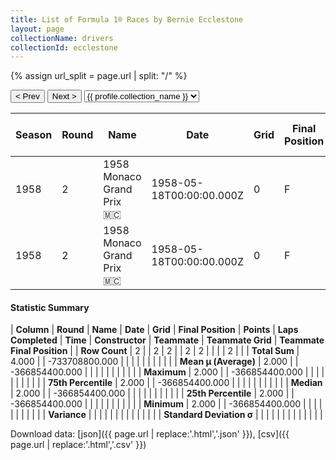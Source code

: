 ```yaml
---
title: List of Formula 1® Races by Bernie Ecclestone
layout: page
collectionName: drivers
collectionId: ecclestone
---
```


{% assign url_split = page.url | split: "/" %}
<div id="collection-navigation">
<button onclick="selector.options[selector.selectedIndex-1].value && (window.location = selector.options[selector.selectedIndex-1].value);">&lt; Prev</button>
<button onclick="selector.options[selector.selectedIndex+1].value && (window.location = selector.options[selector.selectedIndex+1].value);">Next &gt;</button>
<select id="selector" onchange="this.options[this.selectedIndex].value && (window.location = this.options[this.selectedIndex].value);">
  {% for collectionId in site.data[page.collectionName].refs %}
    {% if collectionId == page.collectionId %}
      {% assign selected = "selected" %}
    {% else %}
      {% assign selected = "" %}
    {% endif %}
    {% assign profile = site.data[page.collectionName][collectionId].profile %}
    <option value="/f1/{{ page.collectionName }}/{{ collectionId }}/{{ url_split[4] }}" {{ selected }}>{{ profile.collection_name }}</option>
  {% endfor %}
</select>
</div>

| Season | Round | Name | Date | Grid | Final Position | Points | Laps Completed | Time | Constructor | Teammate | Teammate Grid | Teammate Final Position |
|--|--|--|--|--|--|--|--|--|--|--|--|--|
| 1958 | 2 | 1958 Monaco Grand Prix 🇲🇨 | 1958-05-18T00:00:00.000Z | 0 | F | 0.0 | 0 |   | Connaught 🇬🇧 | [Bruce Kessler 🇺🇸](/f1/drivers/kessler) | 0 | F |
| 1958 | 2 | 1958 Monaco Grand Prix 🇲🇨 | 1958-05-18T00:00:00.000Z | 0 | F | 0.0 | 0 |   | Connaught 🇬🇧 | [Paul Emery 🇬🇧](/f1/drivers/emery) | 0 | F |

#### Statistic Summary

| **Column** | **Round** | **Name** | **Date** | **Grid** | **Final Position** | **Points** | **Laps Completed** | **Time** | **Constructor** | **Teammate** | **Teammate Grid** | **Teammate Final Position** |
| **Row Count** | 2 |  | 2 | 2 |  | 2 | 2 |  |  |  | 2 |  |
| **Total Sum** | 4.000 |  | -733708800.000 |  |  |  |  |  |  |  |  |  |
| **Mean μ (Average)** | 2.000 |  | -366854400.000 |  |  |  |  |  |  |  |  |  |
| **Maximum** | 2.000 |  | -366854400.000 |  |  |  |  |  |  |  |  |  |
| **75th Percentile** | 2.000 |  | -366854400.000 |  |  |  |  |  |  |  |  |  |
| **Median** | 2.000 |  | -366854400.000 |  |  |  |  |  |  |  |  |  |
| **25th Percentile** | 2.000 |  | -366854400.000 |  |  |  |  |  |  |  |  |  |
| **Minimum** | 2.000 |  | -366854400.000 |  |  |  |  |  |  |  |  |  |
| **Variance** |  |  |  |  |  |  |  |  |  |  |  |  |
| **Standard Deviation σ** |  |  |  |  |  |  |  |  |  |  |  |  |

Download data: [json]({{ page.url | replace:'.html','.json' }}), [csv]({{ page.url | replace:'.html','.csv' }})
